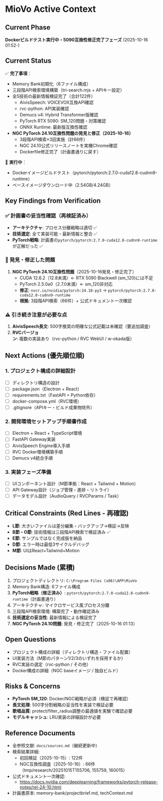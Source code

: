 # MioVo Active Context

## Current Phase
**Dockerビルドテスト実行中・5090互換性修正完了フェーズ** (2025-10-16 01:52-)

## Current Status
✅ **完了事項**：
- Memory Bank初期化（6ファイル構成）
- 三段階API検索環境構築（tri-search.mjs + APIキー設定）
- 全5技術の最新情報検証完了（合計122件）
  - AivisSpeech: VOICEVOX互換API確認
  - rvc-python: API実装確認
  - Demucs v4: Hybrid Transformer版確認
  - PyTorch RTX 5090: SM_120問題・対策確認
  - ONNX Runtime: 最新版互換性確認
- **NGC PyTorch 24.10互換性問題の発見と修正（2025-10-16）**
  - 3段階API検索×3回実施（計66件）
  - NGC 24.10公式リリースノートを実機Chrome確認
  - Dockerfile修正完了（計画書通りに戻す）

🔄 **実行中**：
- Dockerイメージビルドテスト（pytorch/pytorch:2.7.0-cuda12.8-cudnn9-runtime）
- ベースイメージダウンロード中（2.54GB/4.24GB）

## Key Findings from Verification

### ✅ 計画書の妥当性確認（再検証済み）
- **アーキテクチャ**: プロセス分離戦略は適切 ✅
- **技術選定**: 全て実装可能・最新情報と整合 ✅
- **PyTorch戦略**: 計画書の`pytorch/pytorch:2.7.0-cuda12.8-cudnn9-runtime`が正解だった ✅

### 🔴 発見・修正した問題
1. **NGC PyTorch 24.10互換性問題**（2025-10-16発見・修正完了）
   - CUDA 12.6.2（12.8未満）← RTX 5090 Blackwell (sm_120)には不足
   - PyTorch 2.5.0a0（2.7.0未満）← sm_120非対応
   - **修正**: `nvcr.io/nvidia/pytorch:24.10-py3` → `pytorch/pytorch:2.7.0-cuda12.8-cudnn9-runtime`
   - **根拠**: 3段階API検索（66件）+ 公式ドキュメント一次確認

### ⚠️ 引き続き注意が必要な点
1. **AivisSpeech長文**: 500字推奨の明確な公式記載は未確認（要追加調査）
2. **RVCバージョン**: 複数の実装あり（rvc-python / RVC WebUI / w-okada版）

## Next Actions (優先順位順)

### 1. プロジェクト構成の詳細設計
- [ ] ディレクトリ構造の設計
- [ ] package.json（Electron + React）
- [ ] requirements.txt（FastAPI + Python依存）
- [ ] docker-compose.yml（RVC環境）
- [ ] .gitignore（APIキー・ビルド成果物除外）

### 2. 開発環境セットアップ手順書作成
- [ ] Electron + React + TypeScript環境
- [ ] FastAPI Gateway実装
- [ ] AivisSpeech Engine導入手順
- [ ] RVC Docker環境構築手順
- [ ] Demucs v4統合手順

### 3. 実装フェーズ準備
- [ ] UIコンポーネント設計（M節準拠：React + Tailwind + Motion）
- [ ] API Gateway設計（ジョブ管理・進捗・リトライ）
- [ ] データモデル設計（AudioQuery / RVCParams / Task）

## Critical Constraints (Red Lines - 再確認)
- **L節**: 大きいファイルは差分編集・バックアップ→検証→反映
- **B節・O節**: 技術情報は三段階API検索で検証済み ✅
- **E節**: サンプルではなく完成版を納品
- **D節**: エラー時は最低3サイクルデバッグ
- **M節**: UIはReact+Tailwind+Motion

## Decisions Made (累積)
1. プロジェクトディレクトリ: `C:\Program Files (x86)\APP\MioVo`
2. Memory Bank構造: 6ファイル構成
3. **PyTorch戦略（修正済み）**: `pytorch/pytorch:2.7.0-cuda12.8-cudnn9-runtime`（計画書通り）
4. アーキテクチャ: マイクロサービス風プロセス分離
5. 三段階API検索環境: 構築完了・動作確認済み
6. **技術選定の妥当性**: 最新情報による検証完了
7. **NGC PyTorch 24.10問題**: 発見・修正完了（2025-10-16 01:13）

## Open Questions
- プロジェクト構成の詳細（ディレクトリ構造・ファイル配置）
- UI実装方法（M節のパターン1/2/3のいずれを採用するか）
- RVC実装の選定（rvc-python / その他）
- Docker構成の詳細（NGC baseイメージ / 独自ビルド）

## Risks & Concerns
- **PyTorch SM_120**: Docker/NGC戦略が必須（検証で再確認）
- **長文処理**: 500字分割戦略の妥当性を実装で検証必要
- **歌唱品質**: protect/filter_radius調整の最適値を実験で確認必要
- **モデルキャッシュ**: LRU実装の詳細設計が必要

## Reference Documents
- 全参照文献: `docs/sources.md`（継続更新中）
- 検索結果詳細: 
  - 初回検証（2025-10-15）: 122件
  - NGC互換性調査（2025-10-16）: 66件（tmp/research/20251015T155706, 155759, 160015）
- 公式ドキュメント一次確認:
  - https://docs.nvidia.com/deeplearning/frameworks/pytorch-release-notes/rel-24-10.html
- 計画書原本: memory-bank/projectbrief.md, techContext.md
